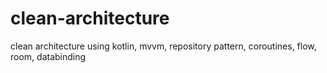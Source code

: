 # clean-architecture
clean architecture using kotlin, mvvm, repository pattern, coroutines, flow, room, databinding
